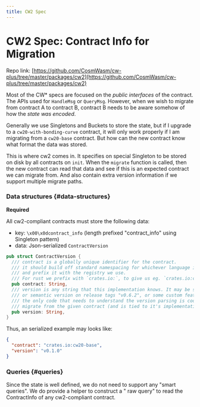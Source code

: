 ```yaml
---
title: CW2 Spec
---
```


# CW2 Spec: Contract Info for Migration

Repo
link: [https://github.com/CosmWasm/cw-plus/tree/master/packages/cw2](https://github.com/CosmWasm/cw-plus/tree/master/packages/cw2)

Most of the CW* specs are focused on the *public interfaces*
of the contract. The APIs used for `HandleMsg` or `QueryMsg`. However, when we wish to migrate from contract A to
contract B, contract B needs to be aware somehow of how the *state was encoded*.

Generally we use Singletons and Buckets to store the state, but if I upgrade to a `cw20-with-bonding-curve` contract, it
will only work properly if I am migrating from a `cw20-base` contract. But how can the new contract know what format the
data was stored.

This is where cw2 comes in. It specifies on special Singleton to be stored on disk by all contracts on `init`. When
the `migrate`
function is called, then the new contract can read that data and see if this is an expected contract we can migrate
from. And also contain extra version information if we support multiple migrate paths.

### Data structures {#data-structures}

**Required**

All cw2-compliant contracts must store the following data:

* key: `\x00\x0dcontract_info` (length prefixed "contract_info" using Singleton pattern)
* data: Json-serialized `ContractVersion`

```rust
pub struct ContractVersion {
  /// contract is a globally unique identifier for the contract.
  /// it should build off standard namespacing for whichever language it is in,
  /// and prefix it with the registry we use.
  /// For rust we prefix with `crates.io:`, to give us eg. `crates.io:cw20-base`
  pub contract: String,
  /// version is any string that this implementation knows. It may be simple counter "1", "2".
  /// or semantic version on release tags "v0.6.2", or some custom feature flag list.
  /// the only code that needs to understand the version parsing is code that knows how to
  /// migrate from the given contract (and is tied to it's implementation somehow)
  pub version: String,
}
```

Thus, an serialized example may looks like:

```json
{
  "contract": "crates.io:cw20-base",
  "version": "v0.1.0"
}
```

### Queries {#queries}

Since the state is well defined, we do not need to support any "smart queries". We do provide a helper to construct a "
raw query" to read the ContractInfo of any cw2-compliant contract.
